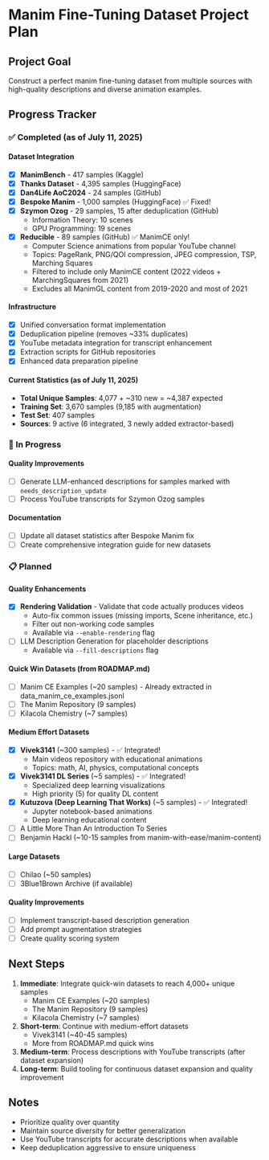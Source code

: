 # Manim Fine-Tuning Dataset Project Plan

## Project Goal
Construct a perfect manim fine-tuning dataset from multiple sources with high-quality descriptions and diverse animation examples.

## Progress Tracker

### ✅ Completed (as of July 11, 2025)

#### Dataset Integration
- [x] **ManimBench** - 417 samples (Kaggle)
- [x] **Thanks Dataset** - 4,395 samples (HuggingFace)
- [x] **Dan4Life AoC2024** - 24 samples (GitHub)
- [x] **Bespoke Manim** - 1,000 samples (HuggingFace) ✅ Fixed!
- [x] **Szymon Ozog** - 29 samples, 15 after deduplication (GitHub)
  - Information Theory: 10 scenes
  - GPU Programming: 19 scenes
- [x] **Reducible** - 89 samples (GitHub) ✅ ManimCE only!
  - Computer Science animations from popular YouTube channel
  - Topics: PageRank, PNG/QOI compression, JPEG compression, TSP, Marching Squares
  - Filtered to include only ManimCE content (2022 videos + MarchingSquares from 2021)
  - Excludes all ManimGL content from 2019-2020 and most of 2021

#### Infrastructure
- [x] Unified conversation format implementation
- [x] Deduplication pipeline (removes ~33% duplicates)
- [x] YouTube metadata integration for transcript enhancement
- [x] Extraction scripts for GitHub repositories
- [x] Enhanced data preparation pipeline

#### Current Statistics (as of July 11, 2025)
- **Total Unique Samples**: 4,077 + ~310 new = ~4,387 expected
- **Training Set**: 3,670 samples (9,185 with augmentation)
- **Test Set**: 407 samples
- **Sources**: 9 active (6 integrated, 3 newly added extractor-based)

### 🚧 In Progress

#### Quality Improvements
- [ ] Generate LLM-enhanced descriptions for samples marked with `needs_description_update`
- [ ] Process YouTube transcripts for Szymon Ozog samples

#### Documentation
- [ ] Update all dataset statistics after Bespoke Manim fix
- [ ] Create comprehensive integration guide for new datasets

### 📋 Planned

#### Quality Enhancements
- [x] **Rendering Validation** - Validate that code actually produces videos
  - Auto-fix common issues (missing imports, Scene inheritance, etc.)
  - Filter out non-working code samples
  - Available via `--enable-rendering` flag
- [ ] LLM Description Generation for placeholder descriptions
  - Available via `--fill-descriptions` flag

#### Quick Win Datasets (from ROADMAP.md)
- [ ] Manim CE Examples (~20 samples) - Already extracted in data_manim_ce_examples.jsonl
- [ ] The Manim Repository (9 samples)
- [ ] Kilacola Chemistry (~7 samples)

#### Medium Effort Datasets
- [x] **Vivek3141** (~300 samples) - ✅ Integrated!
  - Main videos repository with educational animations
  - Topics: math, AI, physics, computational concepts
- [x] **Vivek3141 DL Series** (~5 samples) - ✅ Integrated!
  - Specialized deep learning visualizations
  - High priority (5) for quality DL content
- [x] **Kutuzova (Deep Learning That Works)** (~5 samples) - ✅ Integrated!
  - Jupyter notebook-based animations
  - Deep learning educational content
- [ ] A Little More Than An Introduction To Series
- [ ] Benjamin Hackl (~10-15 samples from manim-with-ease/manim-content)

#### Large Datasets
- [ ] Chilao (~50 samples)
- [ ] 3Blue1Brown Archive (if available)

#### Quality Improvements
- [ ] Implement transcript-based description generation
- [ ] Add prompt augmentation strategies
- [ ] Create quality scoring system

## Next Steps

1. **Immediate**: Integrate quick-win datasets to reach 4,000+ unique samples
   - Manim CE Examples (~20 samples) 
   - The Manim Repository (9 samples)
   - Kilacola Chemistry (~7 samples)
2. **Short-term**: Continue with medium-effort datasets
   - Vivek3141 (~40-45 samples)
   - More from ROADMAP.md quick wins
3. **Medium-term**: Process descriptions with YouTube transcripts (after dataset expansion)
4. **Long-term**: Build tooling for continuous dataset expansion and quality improvement

## Notes
- Prioritize quality over quantity
- Maintain source diversity for better generalization
- Use YouTube transcripts for accurate descriptions when available
- Keep deduplication aggressive to ensure uniqueness
